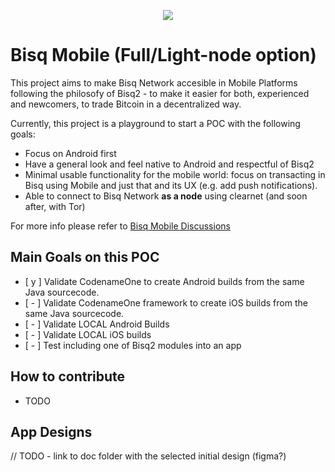 <p align="center">
  <img src="https://bisq.network/images/bisq-logo.svg"/>
</p>

# Bisq Mobile (Full/Light-node option)

This project aims to make Bisq Network accesible in Mobile Platforms following the philosofy of Bisq2 - to make it
easier for both, experienced and newcomers, to trade Bitcoin in a decentralized way.

Currently, this project is a playground to start a POC with the following goals:

- Focus on Android first
- Have a general look and feel native to Android and respectful of Bisq2
- Minimal usable functionality for the mobile world: focus on transacting in Bisq using Mobile and just that and its
  UX (e.g. add push notifications).
- Able to connect to Bisq Network **as a node** using clearnet (and soon after, with Tor)

For more info please refer to [Bisq Mobile Discussions](https://github.com/bisq-network/bisq2/discussions/2665)

## Main Goals on this POC

 - [ y ] Validate CodenameOne to create Android builds from the same Java sourcecode.
 - [ - ] Validate CodenameOne framework to create iOS builds from the same Java sourcecode.
 - [ - ] Validate LOCAL Android Builds
 - [ - ] Validate LOCAL iOS builds
 - [ - ] Test including one of Bisq2 modules into an app

## How to contribute

 - TODO

## App Designs

// TODO - link to doc folder with the selected initial design (figma?)